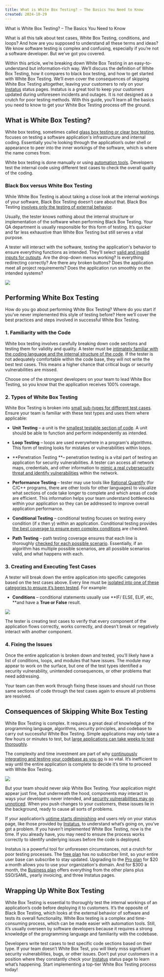 ```yaml
---
title: What is White Box Testing? – The Basics You Need to Know
created: 2024-10-29
---
```


What is White Box Testing? – The Basics You Need to Know

What is all this talk about test cases, White Box Testing, conditions, and loops? And how are you supposed to understand all these terms and ideas? We know software testing is complex and confusing, especially if you’re not a software developer. But we’ve got you covered.

Within this article, we’re breaking down White Box Testing in an easy-to-understand but information-rich way. We’ll discuss the definition of White Box Testing, how it compares to black box testing, and how to get started with White Box Testing. We’ll even cover the consequences of skipping White Box Testing altogether, leaving your customers to rely on your [Instatus](https://instatus.com/) status pages. Instatus is a great tool to keep your customers updated during unforeseen incidents and outages. It is not designed as a crutch for poor testing methods. With this guide, you’ll learn all the basics you need to know to get your White Box Testing process off the ground.

## What is White Box Testing?

White box testing, sometimes called [glass box testing or clear box testing](https://www.webomates.com/blog/software-testing/yin-and-yang-of-testing-black-box-vs-white-box/), focuses on testing a software application's infrastructure and internal coding. Essentially you’re looking through the application’s outer shell or appearance to peer into the inner workings of the software, which is where the name comes from.

White box testing is done manually or using [automation tools](https://instatus.com/blog/top-devops-automation-tools). Developers test the internal code using different test cases to check the overall quality of the coding.

### Black Box versus White Box Testing

While White Box Testing is about taking a close look at the internal workings of your software, Black Box Testing doesn’t care about that. Black Box Testing [involves only the testing of external behavior](https://www.educba.com/black-box-testing/).

Usually, the tester knows nothing about the internal structure or implementation of the software when performing Black Box Testing. Your QA department is usually responsible for this form of testing. It’s quicker and far less exhaustive than White Box Testing but still serves a vital purpose.

A tester will interact with the software, testing the application's behavior to ensure everything functions as intended. They’ll select [valid and invalid inputs for outputs](https://www.toolsqa.com/software-testing/black-box-testing/). Are the drop-down menus working? Is everything redirecting correctly? Are there any broken buttons? Does the application meet all project requirements? Does the application run smoothly on the intended systems?

![](https://lh5.googleusercontent.com/icpBbVvbNKc6AcwYW1QGD-aXg272KKucqHU3rSSbtp7imoegSEXa_M1z2ojFcCkxcpvGnD7K8GaVo3KHGAMUYnPYRA2phWu_Yl8XKBi55OcAJvLrK9auDRjmNLu5UnhdzBiz0MtKilFlAc7KB4MdoYbLUqwmw_fxUhedHc33G95L8JX94q_EdqL0Pz2ofg)

## Performing White Box Testing

How do you go about performing White Box Testing? Where do you start if you’ve never implemented this style of testing before? Here we’ll cover the best practices and steps involved in successful White Box Testing.

### 1. Familiarity with the Code

White box testing involves carefully breaking down code sections and testing them for validity and quality. A tester must be [intimately familiar with the coding language and the internal structure of the code](https://disbug.io/en/blog/white-box-testing). If the tester is not adequately comfortable within the code base, they will not write the best test cases. This means a higher chance that critical bugs or security vulnerabilities are missed.

Choose one of the strongest developers on your team to lead White Box Testing, so you know that the application receives 100% coverage.

### 2. Types of White Box Testing

White Box Testing is broken into [small sub-types for different test cases](https://www.scaler.com/topics/white-box-testing/). Ensure your team is familiar with these test types and uses them where applicable:

- **Unit Testing** – a unit is the [smallest testable section of code](https://tuskr.app/learn/unit-testing). A unit should be able to function and perform independently as intended.

- **Loop Testing** – loops are used everywhere in a program's algorithms. This form of testing looks for mistakes or vulnerabilities within loops.

- **Penetration Testing **– penetration testing is a vital part of testing an application for security vulnerabilities. A tester can access all network maps, credentials, and other information to [mimic a real cybersecurity threat and identify vulnerabilities](https://u-tor.com/topic/white-box-penetration-testing) within the network.

- **Performance Testing** – tester may use tools like [Rational Quantify](http://ftpmirror.your.org/pub/misc/ftp.software.ibm.com/software/rational/docs/v2002/dev_tools/quantify/qunix.htm) (for C/C++ programs, there are other tools for other languages) to visualize what sections of code take longer to complete and which areas of code are efficient. This information helps your team understand bottlenecks within your application so they can be addressed to improve overall application performance.

- **Conditional Testing** – conditional testing focuses on testing every condition (if x then y) within an application. Conditional testing provides [the best coverage to ensure even complex conditions](http://pages.cpsc.ucalgary.ca/~eberly/Courses/CPSC333/Lectures/Testing/condition_testing.html) are checked.

- **Path Testing** – path testing coverage ensures that each line is thoroughly [checked for each possible scenario](https://www.techopedia.com/definition/21286/path-coverage-testing). Essentially, if an algorithm has multiple possible scenarios, are all possible scenarios valid, and what happens with each.

### 3. Creating and Executing Test Cases

A tester will break down the entire application into specific categories based on the test cases above. Every line must be [isolated into one of these categories to ensure it’s been tested](https://www.parasoft.com/blog/how-to-write-test-cases-for-software-examples-tutorial/). For example:

- **Conditions** – conditional statements usually use **IF/ ELSE, ELIF, etc, **and have a **True **or** False** result.

![](https://lh3.googleusercontent.com/DZFiYfdjuma4JX-UIrHF0aZrteq_F4L4KusGQ-zbwKbd9uy_iRIj5sNk3vMlp5jG-nrQDgMUK0frKuQm61Sw4XoRDFeAzQ3KWSlSNTjOVa732o0OIhaVT6xavfyFbt_3Mmfi1TfNeB9VEdanhROXWYiD2-OGbiq1dzUBw78IfnURmzlv2Axo-ZUyZy5ecA)

The tester is creating test cases to verify that every component of the application flows correctly, works correctly, and doesn’t break or negatively interact with another component.

### 4. Fixing the Issues

Once the entire application is broken down and tested, you’ll likely have a list of conditions, loops, and modules that have issues. The module may appear to work on the surface, but one of the test types identified a security vulnerability, unintended consequences, or other problems that need addressing.

Your team can then work through fixing these issues and should run those same sections of code through the test cases again to ensure all problems are resolved.

## Consequences of Skipping White Box Testing

White Box Testing is complex. It requires a great deal of knowledge of the programming language, algorithms, security principles, and codebase to carry out successful White Box Testing. Simple applications may only take a few hours or minutes to test, but [large applications can take weeks to test thoroughly](https://www.wallarm.com/what/white-box-testing).

The complexity and time investment are part of why [continuously integrating and testing your codebase as you go](https://instatus.com/blog/software-deployment) is so vital. It’s inefficient to way until the entire application is complete to decide it’s time to proceed with White Box Testing.

![](https://lh4.googleusercontent.com/61yFA4vymgMMa8C3arUkY9639DVacfhcx6Ly2cDvtryJh54OPkHjyKy-6dRStVHvHqQUlVce-JB_yp8Vur92PaDLQUGBDwu29gKZwV_f_ARq-dxk9io4dUeCgCxgQYSy5nIopFDdMZjfyorenyUKc-BL2Sf_GORR9BB5vpFOOjZks71CYkm3YePnJ3S8cQ)

But your team should never skip White Box Testing. Your application might appear just fine, but underneath the hood, components may interact in ways your developers never intended, and [security vulnerabilities may go unnoticed](https://www.cypressdatadefense.com/blog/whitebox-and-black-box-testing/). When you push changes to your customers, these issues lie in the background, ready to cause all sorts of problems.

If your application’s [uptime starts diminishing](https://instatus.com/blog/dora) and users rely on your status page, like those provided by [Instatus](https://instatus.com/), to understand what’s going on, you’ve got a problem. If you haven’t implemented White Box Testing, now is the time. If you already have, you may need to ensure the process works correctly to identify underlying issues before the code is deployed.

Instatus is a powerful tool for unforeseen circumstances, not a crutch for poor testing processes. The [free plan](https://instatus.com/pricing) has no subscriber limit, so your entire user base can subscribe to stay updated. Upgrading to the [Pro plan](https://instatus.com/pricing) for $20 a month allows you to use your organization's domain. And for $300 a month, the [Business plan](https://instatus.com/pricing) offers everything from the other plans plus SSO/SAML, yearly invoicing, and three Instatus pages.

## Wrapping Up White Box Testing

White Box Testing is essential to thoroughly test the internal workings of an application’s code before deploying it to customers. It’s the opposite of Black Box Testing, which looks at the external behavior of software and tests its overall functionality. White Box testing is a complex and time-consuming process, which can be made easier with automation tools. Still, it’s usually overseen by software developers because it requires a strong knowledge of the programming language and familiarity with the codebase.

Developers write test cases to test specific code sections based on their type. If your team doesn’t White Box Test, you will likely miss significant security vulnerabilities, bugs, or other issues. Don’t put your customers in a position where they constantly check your [Instatus](https://instatus.com/) status page to learn what’s happening. Start implementing a top-tier White Box Testing process today!
